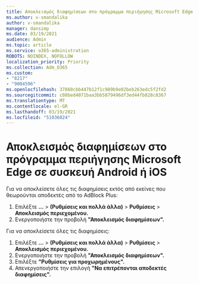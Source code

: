 ```yaml
---
title: Αποκλεισμός διαφημίσεων στο πρόγραμμα περιήγησης Microsoft Edge σε συσκευή Android ή iOS
ms.author: v-smandalika
author: v-smandalika
manager: dansimp
ms.date: 03/19/2021
audience: Admin
ms.topic: article
ms.service: o365-administration
ROBOTS: NOINDEX, NOFOLLOW
localization_priority: Priority
ms.collection: Adm_O365
ms.custom:
- "8217"
- "9004596"
ms.openlocfilehash: 37860cbb447b12f1c989b9e02beb263edc5f2fd2
ms.sourcegitcommit: c08bed4071baa3bb5879496df3ed44fb828c8367
ms.translationtype: MT
ms.contentlocale: el-GR
ms.lasthandoff: 03/19/2021
ms.locfileid: "51036024"
---
```

# <a name="block-ads-in-the-microsoft-edge-browser-on-an-android-or-ios-device"></a>Αποκλεισμός διαφημίσεων στο πρόγραμμα περιήγησης Microsoft Edge σε συσκευή Android ή iOS

Για να αποκλείσετε όλες τις διαφημίσεις εκτός από εκείνες που θεωρούνται αποδεκτές από το AdBlock Plus:
1. Επιλέξτε **...** > **(Ρυθμίσεις και πολλά άλλα)**  >  **Ρυθμίσεις**  >  **Αποκλεισμός περιεχομένου.**
2. Ενεργοποιήστε την προβολή **"Αποκλεισμός διαφημίσεων".**

Για να αποκλείσετε όλες τις διαφημίσεις:
1. Επιλέξτε **...** > **(Ρυθμίσεις και πολλά άλλα)**  >  **Ρυθμίσεις**  >  **Αποκλεισμός περιεχομένου.**
2. Ενεργοποιήστε την προβολή **"Αποκλεισμός διαφημίσεων".**
3. Επιλέξτε **"Ρυθμίσεις για προχωρημένους".**
4. Απενεργοποιήστε την επιλογή **"Να επιτρέπονται αποδεκτές διαφημίσεις".**